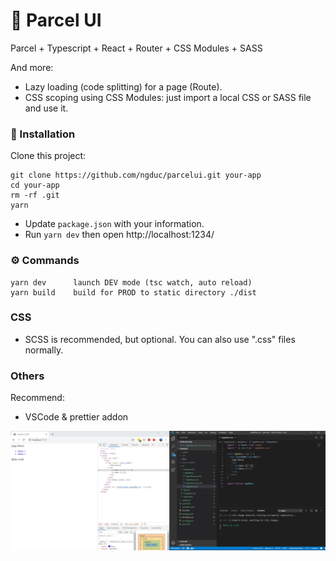 # 🚀 Parcel UI

Parcel + Typescript + React + Router + CSS Modules + SASS

And more:
- Lazy loading (code splitting) for a page (Route).
- CSS scoping using CSS Modules: just import a local CSS or SASS file and use it.

### 🔧 Installation

Clone this project:
```
git clone https://github.com/ngduc/parcelui.git your-app
cd your-app
rm -rf .git
yarn
```
- Update `package.json` with your information.
- Run `yarn dev` then open http://localhost:1234/

### ⚙️ Commands

```
yarn dev      launch DEV mode (tsc watch, auto reload)
yarn build    build for PROD to static directory ./dist
```

### CSS

- SCSS is recommended, but optional. You can also use ".css" files normally.

### Others

Recommend:
- VSCode & prettier addon

<img src="docs/dev.jpg">